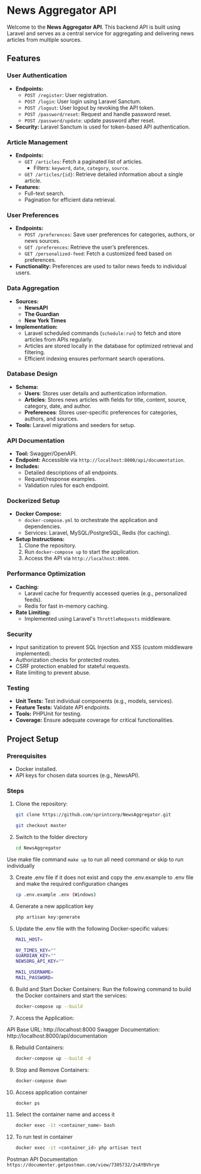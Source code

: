 # News Aggregator API

Welcome to the **News Aggregator API**. This backend API is built using Laravel and serves as a central service for aggregating and delivering news articles from multiple sources.

## Features

### User Authentication
- **Endpoints:**
  - `POST /register`: User registration.
  - `POST /login`: User login using Laravel Sanctum.
  - `POST /logout`: User logout by revoking the API token.
  - `POST /password/reset`: Request and handle password reset.
  - `POST /password/update`: update password after reset.
- **Security:** Laravel Sanctum is used for token-based API authentication.

### Article Management
- **Endpoints:**
  - `GET /articles`: Fetch a paginated list of articles.
    - Filters: `keyword`, `date`, `category`, `source`.
  - `GET /articles/{id}`: Retrieve detailed information about a single article.
- **Features:**
  - Full-text search.
  - Pagination for efficient data retrieval.

### User Preferences
- **Endpoints:**
  - `POST /preferences`: Save user preferences for categories, authors, or news sources.
  - `GET /preferences`: Retrieve the user’s preferences.
  - `GET /personalized-feed`: Fetch a customized feed based on preferences.
- **Functionality:** Preferences are used to tailor news feeds to individual users.

### Data Aggregation
- **Sources:**
  - **NewsAPI**
  - **The Guardian**
  - **New York Times**
- **Implementation:**
  - Laravel scheduled commands (`schedule:run`) to fetch and store articles from APIs regularly.
  - Articles are stored locally in the database for optimized retrieval and filtering.
  - Efficient indexing ensures performant search operations.

### Database Design
- **Schema:**
  - **Users**: Stores user details and authentication information.
  - **Articles**: Stores news articles with fields for title, content, source, category, date, and author.
  - **Preferences**: Stores user-specific preferences for categories, authors, and sources.
- **Tools:** Laravel migrations and seeders for setup.

### API Documentation
- **Tool:** Swagger/OpenAPI.
- **Endpoint:** Accessible via `http://localhost:8000/api/documentation`.
- **Includes:**
  - Detailed descriptions of all endpoints.
  - Request/response examples.
  - Validation rules for each endpoint.

### Dockerized Setup
- **Docker Compose:**
  - `docker-compose.yml` to orchestrate the application and dependencies.
  - Services: Laravel, MySQL/PostgreSQL, Redis (for caching).
- **Setup Instructions:**
  1. Clone the repository.
  2. Run `docker-compose up` to start the application.
  3. Access the API via `http://localhost:8000`.

### Performance Optimization
- **Caching:**
  - Laravel cache for frequently accessed queries (e.g., personalized feeds).
  - Redis for fast in-memory caching.
- **Rate Limiting:**
  - Implemented using Laravel's `ThrottleRequests` middleware.

### Security
- Input sanitization to prevent SQL Injection and XSS (custom middleware implemented).
- Authorization checks for protected routes.
- CSRF protection enabled for stateful requests.
- Rate limiting to prevent abuse.

### Testing
- **Unit Tests:** Test individual components (e.g., models, services).
- **Feature Tests:** Validate API endpoints.
- **Tools:** PHPUnit for testing.
- **Coverage:** Ensure adequate coverage for critical functionalities.

## Project Setup

### Prerequisites
- Docker installed.
- API keys for chosen data sources (e.g., NewsAPI).

### Steps
1. Clone the repository:
   ```bash
   git clone https://github.com/sprintcorp/NewsAggregator.git

   git checkout master
   

2. Switch to the folder directory
    ```bash
    cd NewsAggregator

Use make file command `make up` to run all need command or skip to run individually


3. Create .env file if it does not exist and copy the .env.example to .env file and make the required   configuration changes
 
    ```bash
    cp .env.example .env (Windows)

4. Generate a new application key
    ```bash
    php artisan key:generate

 
5. Update the .env file with the following Docker-specific values:
    ```bash
    MAIL_HOST=

    NY_TIMES_KEY=""
    GUARDIAN_KEY=""
    NEWSORG_API_KEY=""

    MAIL_USERNAME=
    MAIL_PASSWORD=

6. Build and Start Docker Containers: Run the following command to build the Docker containers and start the services:

    ```bash
    docker-compose up --build

7. Access the Application:

API Base URL: http://localhost:8000
Swagger Documentation: http://localhost:8000/api/documentation


8. Rebuild Containers:
    ```bash
    docker-compose up --build -d

9. Stop and Remove Containers:
    ```bash
    docker-compose down
   
10. Access application container
    ```bash
    docker ps
    
11. Select the container name and access it  
    ```bash
    docker exec -it <container_name> bash
    
12. To run test in container
    ```bash
    docker exec -it <container_id> php artisan test

Postman API Documentation
```https://documenter.getpostman.com/view/7305732/2sAYBVhrye```

